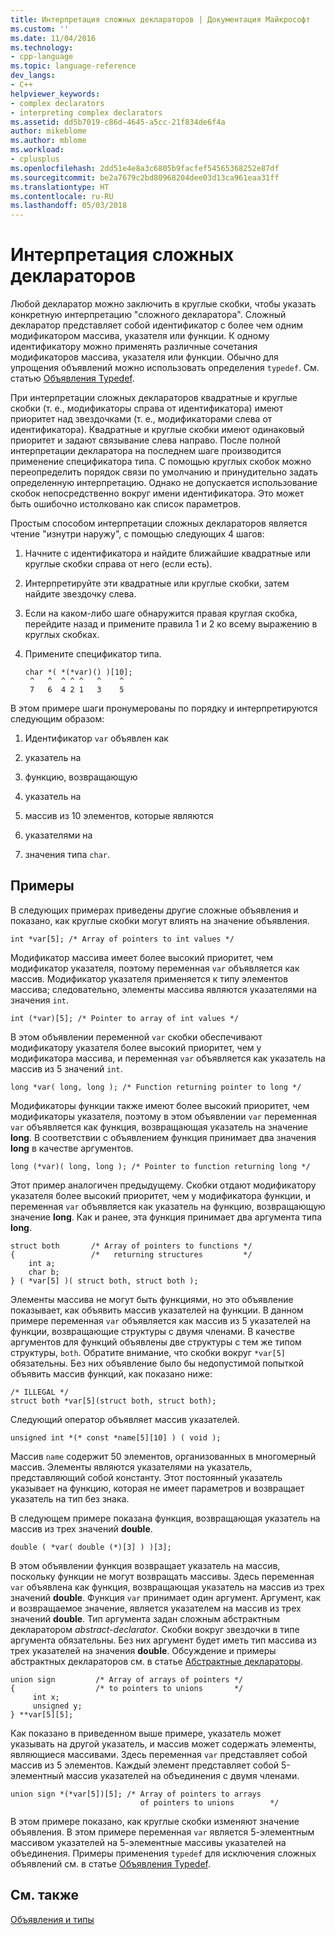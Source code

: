 ```yaml
---
title: Интерпретация сложных деклараторов | Документация Майкрософт
ms.custom: ''
ms.date: 11/04/2016
ms.technology:
- cpp-language
ms.topic: language-reference
dev_langs:
- C++
helpviewer_keywords:
- complex declarators
- interpreting complex declarators
ms.assetid: dd5b7019-c86d-4645-a5cc-21f834de6f4a
author: mikeblome
ms.author: mblome
ms.workload:
- cplusplus
ms.openlocfilehash: 2dd51e4e8a3c6805b9facfef54565368252e87df
ms.sourcegitcommit: be2a7679c2bd80968204dee03d13ca961eaa31ff
ms.translationtype: HT
ms.contentlocale: ru-RU
ms.lasthandoff: 05/03/2018
---
```

# <a name="interpreting-more-complex-declarators"></a>Интерпретация сложных деклараторов
Любой декларатор можно заключить в круглые скобки, чтобы указать конкретную интерпретацию "сложного декларатора". Сложный декларатор представляет собой идентификатор с более чем одним модификатором массива, указателя или функции. К одному идентификатору можно применять различные сочетания модификаторов массива, указателя или функции. Обычно для упрощения объявлений можно использовать определения `typedef`. См. статью [Объявления Typedef](../c-language/typedef-declarations.md).  
  
 При интерпретации сложных деклараторов квадратные и круглые скобки (т. е., модификаторы справа от идентификатора) имеют приоритет над звездочками (т. е., модификаторами слева от идентификатора). Квадратные и круглые скобки имеют одинаковый приоритет и задают связывание слева направо. После полной интерпретации декларатора на последнем шаге производится применение спецификатора типа. С помощью круглых скобок можно переопределить порядок связи по умолчанию и принудительно задать определенную интерпретацию. Однако не допускается использование скобок непосредственно вокруг имени идентификатора. Это может быть ошибочно истолковано как список параметров.  
  
 Простым способом интерпретации сложных деклараторов является чтение "изнутри наружу", с помощью следующих 4 шагов:  
  
1.  Начните с идентификатора и найдите ближайшие квадратные или круглые скобки справа от него (если есть).  
  
2.  Интерпретируйте эти квадратные или круглые скобки, затем найдите звездочку слева.  
  
3.  Если на каком-либо шаге обнаружится правая круглая скобка, перейдите назад и примените правила 1 и 2 ко всему выражению в круглых скобках.  
  
4.  Примените спецификатор типа.  
  
    ```  
    char *( *(*var)() )[10];  
     ^   ^  ^ ^ ^   ^    ^  
     7   6  4 2 1   3    5  
    ```  
  
В этом примере шаги пронумерованы по порядку и интерпретируются следующим образом:  
  
1.  Идентификатор `var` объявлен как  
  
2.  указатель на  
  
3.  функцию, возвращающую  
  
4.  указатель на  
  
5.  массив из 10 элементов, которые являются  
  
6.  указателями на  
  
7.  значения типа `char`.  
  
## <a name="examples"></a>Примеры  
 В следующих примерах приведены другие сложные объявления и показано, как круглые скобки могут влиять на значение объявления.  
  
```  
int *var[5]; /* Array of pointers to int values */  
```  
  
 Модификатор массива имеет более высокий приоритет, чем модификатор указателя, поэтому переменная `var` объявляется как массив. Модификатор указателя применяется к типу элементов массива; следовательно, элементы массива являются указателями на значения `int`.  
  
```  
int (*var)[5]; /* Pointer to array of int values */  
```  
  
 В этом объявлении переменной `var` скобки обеспечивают модификатору указателя более высокий приоритет, чем у модификатора массива, и переменная `var` объявляется как указатель на массив из 5 значений `int`.  
  
```  
long *var( long, long ); /* Function returning pointer to long */  
```  
  
 Модификаторы функции также имеют более высокий приоритет, чем модификаторы указателя, поэтому в этом объявлении `var` переменная `var` объявляется как функция, возвращающая указатель на значение **long**. В соответствии с объявлением функция принимает два значения **long** в качестве аргументов.  
  
```  
long (*var)( long, long ); /* Pointer to function returning long */  
```  
  
 Этот пример аналогичен предыдущему. Скобки отдают модификатору указателя более высокий приоритет, чем у модификатора функции, и переменная `var` объявляется как указатель на функцию, возвращающую значение **long**. Как и ранее, эта функция принимает два аргумента типа **long**.  
  
```  
struct both       /* Array of pointers to functions */  
{                 /*   returning structures         */  
    int a;  
    char b;  
} ( *var[5] )( struct both, struct both );  
```  
  
 Элементы массива не могут быть функциями, но это объявление показывает, как объявить массив указателей на функции. В данном примере переменная `var` объявляется как массив из 5 указателей на функции, возвращающие структуры с двумя членами. В качестве аргументов для функций объявлены две структуры с тем же типом структуры, `both`. Обратите внимание, что скобки вокруг `*var[5]` обязательны. Без них объявление было бы недопустимой попыткой объявить массив функций, как показано ниже:  
  
```  
/* ILLEGAL */  
struct both *var[5](struct both, struct both);  
```  
  
 Следующий оператор объявляет массив указателей.  
  
```  
unsigned int *(* const *name[5][10] ) ( void );  
```  
  
 Массив `name` содержит 50 элементов, организованных в многомерный массив. Элементы являются указателями на указатель, представляющий собой константу. Этот постоянный указатель указывает на функцию, которая не имеет параметров и возвращает указатель на тип без знака.  
  
 В следующем примере показана функция, возвращающая указатель на массив из трех значений **double**.  
  
```  
double ( *var( double (*)[3] ) )[3];  
```  
  
 В этом объявлении функция возвращает указатель на массив, поскольку функции не могут возвращать массивы. Здесь переменная `var` объявлена как функция, возвращающая указатель на массив из трех значений **double**. Функция `var` принимает один аргумент. Аргумент, как и возвращаемое значение, является указателем на массив из трех значений **double**. Тип аргумента задан сложным абстрактным декларатором *abstract-declarator*. Скобки вокруг звездочки в типе аргумента обязательны. Без них аргумент будет иметь тип массива из трех указателей на значения **double**. Обсуждение и примеры абстрактных деклараторов см. в статье [Абстрактные деклараторы](../c-language/c-abstract-declarators.md).  
  
```  
union sign         /* Array of arrays of pointers */  
{                  /* to pointers to unions       */  
     int x;  
     unsigned y;  
} **var[5][5];  
```  
  
 Как показано в приведенном выше примере, указатель может указывать на другой указатель, и массив может содержать элементы, являющиеся массивами. Здесь переменная `var` представляет собой массив из 5 элементов. Каждый элемент представляет собой 5-элементный массив указателей на объединения с двумя членами.  
  
```  
union sign *(*var[5])[5]; /* Array of pointers to arrays  
                             of pointers to unions        */  
```  
  
 В этом примере показано, как круглые скобки изменяют значение объявления. В этом примере переменная `var` является 5-элементным массивом указателей на 5-элементные массивы указателей на объединения. Примеры применения `typedef` для исключения сложных объявлений см. в статье [Объявления Typedef](../c-language/typedef-declarations.md).  
  
## <a name="see-also"></a>См. также  
 [Объявления и типы](../c-language/declarations-and-types.md)
